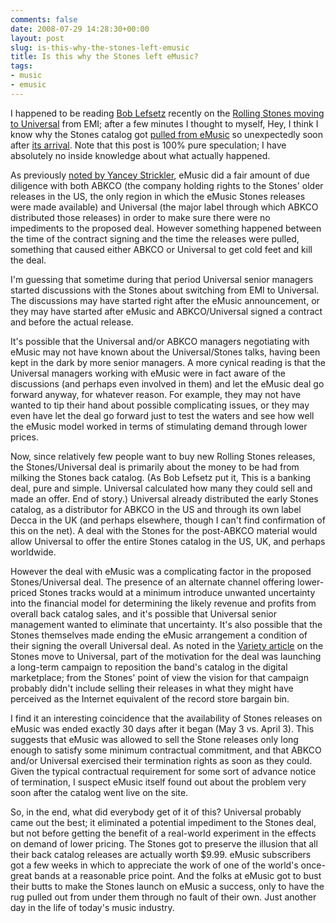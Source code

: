 ```yaml
---
comments: false
date: 2008-07-29 14:28:30+00:00
layout: post
slug: is-this-why-the-stones-left-emusic
title: Is this why the Stones left eMusic?
tags:
- music
- emusic
---
```


I happened to be reading [Bob Lefsetz](http://lefsetz.com/wordpress/index.php/archives/2008/07/26/stones-to-universal/) recently on the [Rolling Stones moving to Universal](http://business.timesonline.co.uk/tol/business/industry_sectors/media/article4397761.ece) from EMI; after a few minutes I thought to myself, Hey, I think I know why the Stones catalog got [pulled from eMusic](http://www.emusic.com/messageboard/viewTopic.html?topicId=87470) so unexpectedly soon after [its arrival](http://17dots.com/2008/04/03/na-the-rolling-stones/). Note that this post is 100% pure speculation; I have absolutely no inside knowledge about what actually happened.

As previously [noted by Yancey Strickler](http://www.emusic.com/messageboard/viewTopic.html?topicId=87470), eMusic did a fair amount of due diligence with both ABKCO (the company holding rights to the Stones' older releases in the US, the only region in which the eMusic Stones releases were made available) and Universal (the major label through which ABKCO distributed those releases) in order to make sure there were no impediments to the proposed deal. However something happened between the time of the contract signing and the time the releases were pulled, something that caused either ABKCO or Universal to get cold feet and kill the deal.

I'm guessing that sometime during that period Universal senior managers started discussions with the Stones about switching from EMI to Universal. The discussions may have started right after the eMusic announcement, or they may have started after eMusic and ABKCO/Universal signed a contract and before the actual release.

It's possible that the Universal and/or ABKCO managers negotiating with eMusic may not have known about the Universal/Stones talks, having been kept in the dark by more senior managers. A more cynical reading is that the Universal managers working with eMusic were in fact aware of the discussions (and perhaps even involved in them) and let the eMusic deal go forward anyway, for whatever reason. For example, they may not have wanted to tip their hand about possible complicating issues, or they may even have let the deal go forward just to test the waters and see how well the eMusic model worked in terms of stimulating demand through lower prices.

Now, since relatively few people want to buy new Rolling Stones releases, the Stones/Universal deal is  primarily about the money to be had from milking the Stones back catalog. (As Bob Lefsetz put it, This is a banking deal, pure and simple.  Universal calculated how many they could sell and made an offer.  End of story.) Universal already distributed the early Stones catalog, as a distributor for ABKCO in the US and through its own label Decca in the UK (and perhaps elsewhere, though I can't find confirmation of this on the net). A deal with the Stones for the post-ABKCO material would allow Universal to offer the entire Stones catalog in the US, UK, and perhaps worldwide.

However the deal with eMusic was a complicating factor in the proposed Stones/Universal deal. The presence of an alternate channel offering lower-priced Stones tracks would at a minimum introduce unwanted uncertainty into the financial model for determining the likely revenue and profits from overall back catalog sales, and it's possible that Universal senior management wanted to eliminate that uncertainty. It's also possible that the Stones themselves made ending the eMusic arrangement a condition of their signing the overall Universal deal. As noted in the [Variety article](http://www.variety.com/article/VR1117989479.html?categoryid=18&cs=1) on the Stones move to Universal, part of the motivation for the deal was launching a long-term campaign to reposition the band's catalog in the digital marketplace; from the Stones' point of view the vision for that campaign probably didn't include selling their releases in what they might have perceived as the Internet equivalent of the record store bargain bin.

I find it an interesting coincidence that the availability of Stones releases on eMusic was ended exactly 30 days after it began (May 3 vs. April 3). This suggests that eMusic was allowed to sell the Stone releases only long enough to satisfy some minimum contractual commitment, and that ABKCO and/or Universal exercised their termination rights as soon as they could. Given the typical contractual requirement for some sort of advance notice of termination, I suspect eMusic itself found out about the problem very soon after the catalog went live on the site.

So, in the end, what did everybody get of it of this? Universal probably came out the best; it eliminated a potential impediment to the Stones deal, but not before getting the benefit of a real-world experiment in the effects on demand of lower pricing. The Stones got to preserve the illusion that all their back catalog releases are actually worth $9.99. eMusic subscribers got a few weeks in which to appreciate the work of one of the world's once-great bands at a reasonable price point. And the folks at eMusic got to bust their butts to make the Stones launch on eMusic a success, only to have the rug pulled out from under them through no fault of their own. Just another day in the life of today's music industry.
